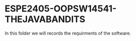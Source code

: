# ESPE2405-OOPSW14541-THEJAVABANDITS
In this folder we will records the requirments of the software.